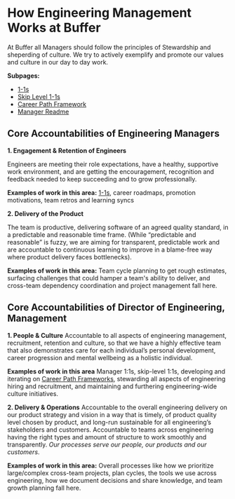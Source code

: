 # How Engineering Management Works at Buffer
At Buffer all Managers should follow the principles of Stewardship and sheperding of culture. We try to actively exemplify and promote our values and culture in our day to day work.

**Subpages:**
- [1-1s](./one-on-ones.md)
- [Skip Level 1-1s](engineering-management/skip-levels.md)
- [Career Path Framework](/engineering-management/career-path-framework.md)
- [Manager Readme](/engineering-management/manager-readme.md)

## Core Accountabilities of Engineering Managers
**1. Engagement & Retention of Engineers**

Engineers are meeting their role expectations, have a healthy, supportive work environment, and are getting the encouragement, recognition and feedback needed to keep succeeding and to grow professionally.

**Examples of work in this area:**
[1-1s](/engineering-management/one-on-ones.md), career roadmaps, promotion motivations, team retros and learning syncs

**2. Delivery of the Product**

The team is productive, delivering software of an agreed quality standard, in a predictable and reasonable time frame.
(While “predictable and reasonable” is fuzzy, we are aiming for transparent, predictable work and are accountable to continuous learning to improve in a blame-free way where product delivery faces bottlenecks).

**Examples of work in this area:** 
Team cycle planning to get rough estimates, surfacing challenges that could hamper a team's ability to deliver, and cross-team dependency coordination and project management fall here.

## Core Accountabilities of Director of Engineering, Management
**1. People & Culture** 
Accountable to all aspects of engineering management, recruitment, retention and culture, so that we have a highly effective team that also demonstrates care for each individual’s personal development, career progression and mental wellbeing as a holistic individual.

**Examples of work in this area** 
Manager 1:1s, skip-level 1:1s, developing and iterating on [Career Path Frameworks](/engineering-management/career-path-framework.md), stewarding all aspects of engineering hiring and recruitment, and maintaining and furthering engineering-wide culture initiatives.

**2. Delivery & Operations**
Accountable to the overall engineering delivery on our product strategy and vision in a way that is timely, of product quality level chosen by product, and long-run sustainable for all engineering’s stakeholders and customers. Accountable to teams across engineering having the right types and amount of structure to work smoothly and transparently. _Our processes serve our people, our products and our customers_.

**Examples of work in this area:** 
Overall processes like how we prioritize large/complex cross-team projects, plan cycles, the tools we use across engineering, how we document decisions and share knowledge, and team growth planning fall here.

